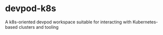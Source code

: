 # devpod-k8s
A k8s-oriented devpod workspace suitable for interacting with Kubernetes-based clusters and tooling
